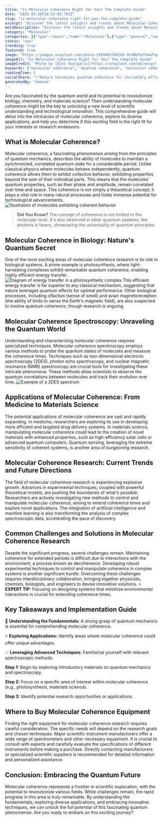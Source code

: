 ```yaml
---
title: "Is Molecular Coherence Right for You? The Complete Guide"
date: "2025-03-26T16:25:03.791Z"
slug: "is-molecular-coherence-right-for-you-the-complete-guide"
excerpt: "Discover the latest insights and trends about Molecular Coherence. This comprehensive guide covers everything you need to know about Molecular Coherence in 2025."
metaDescription: "Discover the latest insights and trends about Molecular Coherence. This comprehensive guide covers everything you need to know about Molecular Coherence in..."
category: "Molecular"
categories: [{"type":"exact","name":"Molecular"},{"type":"general","name":"Physics"},{"type":"medium","name":"Quantum Physics"},{"type":"specific","name":"Quantum Computing"},{"type":"niche","name":"Qubit Coherence"}]
status: "new"
trending: true
featured: true
image: "https://images.unsplash.com/photo-1569402766266-9c58bfe2f4ed?q=85&w=1200&fit=max&fm=webp&auto=compress"
imageAlt: "Is Molecular Coherence Right for You? The Complete Guide"
imageCredit: "Photo by [Alex Voulgaris](https://unsplash.com/@alexvgr) on Unsplash"
keywords: ["molecular coherence", "quantum coherence", "molecular coherence biology", "coherence in quantum mechanics", "applications of molecular coherence", "molecular coherence spectroscopy", "buy molecular coherence equipment", "what is molecular coherence", "molecular coherence research", "molecular coherence and photosynthesis"]
readingTime: 5
socialShare: "\"Nature harnesses quantum coherence for incredibly efficient photosynthesis – imagine the possibilities if we could replicate that in technology!\""
generatedBy: "Gemini"
---
```




Are you fascinated by the quantum world and its potential to revolutionize biology, chemistry, and materials science?  Then understanding molecular coherence might be the key to unlocking a new level of scientific understanding and technological innovation. This comprehensive guide will delve into the intricacies of molecular coherence, explore its diverse applications, and help you determine if this exciting field is the right fit for your interests or research endeavors.

## What is Molecular Coherence?

Molecular coherence, a fascinating phenomenon arising from the principles of quantum mechanics, describes the ability of molecules to maintain a synchronized, correlated quantum state for a considerable period.  Unlike classical physics where molecules behave independently, quantum coherence allows them to exhibit collective behavior, exhibiting properties beyond the sum of their individual parts.  This means that the molecules' quantum properties, such as their phase and amplitude, remain correlated over time and space.  This coherence is not simply a theoretical concept; it plays a vital role in many natural processes and holds immense potential for technological advancements.  ![Illustration of molecules exhibiting coherent behavior](https://images.unsplash.com/photo-1451187580459-43490279c0fa?q=85&w=1200&fit=max&fm=webp&auto=compress)

> **Did You Know?**  The concept of coherence is not limited to the molecular level.  It's also observed in other quantum systems, like photons in lasers, showcasing the universality of quantum principles.

## Molecular Coherence in Biology: Nature's Quantum Secret

One of the most exciting areas of molecular coherence research is its role in biological systems.  A prime example is photosynthesis, where light-harvesting complexes exhibit remarkable quantum coherence, enabling highly efficient energy transfer. ![Diagram of energy transfer in a photosynthetic complex](https://images.unsplash.com/photo-1484417894907-623942c8ee29?q=85&w=1200&fit=max&fm=webp&auto=compress)  This efficient energy transfer is far superior to any classical mechanism, suggesting that nature leverages quantum effects for optimal performance.  Other biological processes, including olfaction (sense of smell) and avian magnetoreception (the ability of birds to sense the Earth's magnetic field), are also suspected to involve quantum coherence, though research is ongoing.

## Molecular Coherence Spectroscopy: Unraveling the Quantum World

Understanding and characterizing molecular coherence requires specialized techniques.  Molecular coherence spectroscopy employs various methods to probe the quantum states of molecules and measure the coherence times.  Techniques such as two-dimensional electronic spectroscopy (2DES), photon echo spectroscopy, and nuclear magnetic resonance (NMR) spectroscopy are crucial tools for investigating these intricate phenomena.  These methods allow scientists to observe the quantum correlations between molecules and track their evolution over time.  ![Example of a 2DES spectrum](https://images.unsplash.com/photo-1517976487492-5750f3195933?q=85&w=1200&fit=max&fm=webp&auto=compress)

## Applications of Molecular Coherence: From Medicine to Materials Science

The potential applications of molecular coherence are vast and rapidly expanding.  In medicine, researchers are exploring its use in developing more efficient and targeted drug delivery systems.  In materials science, manipulating molecular coherence could lead to the creation of novel materials with enhanced properties, such as high-efficiency solar cells or advanced quantum computers.  Quantum sensing, leveraging the extreme sensitivity of coherent systems, is another area of burgeoning research.  

##  Molecular Coherence Research: Current Trends and Future Directions

The field of molecular coherence research is experiencing explosive growth.  Advances in experimental techniques, coupled with powerful theoretical models, are pushing the boundaries of what's possible.  Researchers are actively investigating new methods to control and manipulate molecular coherence, aiming to extend coherence times and explore novel applications.  The integration of artificial intelligence and machine learning is also transforming the analysis of complex spectroscopic data, accelerating the pace of discovery.

## Common Challenges and Solutions in Molecular Coherence Research

Despite the significant progress, several challenges remain.  Maintaining coherence for extended periods is difficult due to interactions with the environment, a process known as decoherence.  Developing robust experimental techniques to control and manipulate coherence in complex systems is another significant hurdle.  Overcoming these challenges requires interdisciplinary collaboration, bringing together physicists, chemists, biologists, and engineers to devise innovative solutions.  > **EXPERT TIP:** Focusing on designing systems that minimize environmental interactions is crucial for extending coherence times.

## Key Takeaways and Implementation Guide

🔑 **Understanding the Fundamentals:**  A strong grasp of quantum mechanics is essential for comprehending molecular coherence.

⚡ **Exploring Applications:**  Identify areas where molecular coherence could offer unique advantages.

✅ **Leveraging Advanced Techniques:**  Familiarize yourself with relevant spectroscopic methods.

**Step 1:**  Begin by exploring introductory materials on quantum mechanics and spectroscopy.

**Step 2:**  Focus on a specific area of interest within molecular coherence (e.g., photosynthesis, materials science).

**Step 3:**  Identify potential research opportunities or applications.

##  Where to Buy Molecular Coherence Equipment

Finding the right equipment for molecular coherence research requires careful consideration.  The specific needs will depend on the research goals and chosen techniques.  Major scientific instrument manufacturers offer a wide range of spectrometers and other necessary equipment.  It is crucial to consult with experts and carefully evaluate the specifications of different instruments before making a purchase.  Directly contacting manufacturers or specialized scientific suppliers is recommended for detailed information and personalized assistance.  

## Conclusion: Embracing the Quantum Future

Molecular coherence represents a frontier in scientific exploration, with the potential to revolutionize various fields.  While challenges remain, the rapid progress in this area is truly remarkable. By understanding the fundamentals, exploring diverse applications, and embracing innovative techniques, we can unlock the full potential of this fascinating quantum phenomenon.  Are you ready to embark on this exciting journey?

